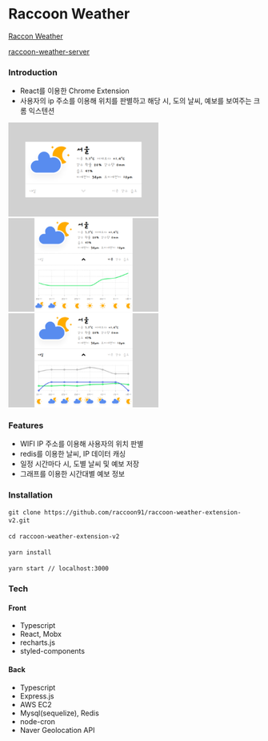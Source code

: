 # Raccoon Weather

<a href="https://chrome.google.com/webstore/detail/raccoon-weather/lkjiceiccfaeddfhodmclmicchaagcno" target="_blank">Raccon Weather</a>

<a href="https://github.com/raccoon91/raccoon-weather-server" target="_blank">raccoon-weather-server</a>

### Introduction

- React를 이용한 Chrome Extension
- 사용자의 ip 주소를 이용해 위치를 판별하고 해당 시, 도의 날씨, 예보를 보여주는 크롬 익스텐션

<img src="image_1.png" alt="drawing" width="300"/>
<img src="image_2.png" alt="drawing" width="300"/>
<img src="image_3.png" alt="drawing" width="300"/>

### Features

- WIFI IP 주소를 이용해 사용자의 위치 판별
- redis를 이용한 날씨, IP 데이터 캐싱
- 일정 시간마다 시, 도별 날씨 및 예보 저장
- 그래프를 이용한 시간대별 예보 정보

### Installation

```
git clone https://github.com/raccoon91/raccoon-weather-extension-v2.git

cd raccoon-weather-extension-v2

yarn install

yarn start // localhost:3000
```

### Tech

#### Front

- Typescript
- React, Mobx
- recharts.js
- styled-components

#### Back

- Typescript
- Express.js
- AWS EC2
- Mysql(sequelize), Redis
- node-cron
- Naver Geolocation API
